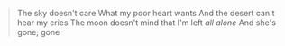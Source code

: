 > The sky doesn't care 
> What my poor heart wants
> And the desert can't hear my cries
> The moon doesn't mind that 
> I'm left _all alone_
> And she's gone, gone 

